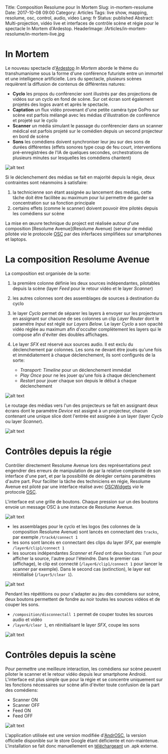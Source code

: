 Title: Composition Resolume pour In Mortem
Slug: in-mortem-resolume
Date: 2017-10-08 09:00
Category: Articles
Tags: live show, mapping, resolume, osc, control, audio, video
Lang: fr
Status: published
Abstract: Multi-projection, vidéo live et interfaces de contrôle scène et régie pour le spectacle In Mortem d'Ardestop.
HeaderImage: /Articles/in-mortem-resolume/in-mortem-live.jpg

# In Mortem

Le nouveau spectacle d'[Ardestop](https://www.facebook.com/ardestop/) *In Mortem* aborde le thème du transhumanisme sous la forme d'une conférence futuriste entre un immortel et une intelligence artificielle. Lors du spectacle, plusieurs scènes requièrent la diffusion de contenus de différentes natures:

- **Cyclo** les propos du conférencier sont illustrés par des projections de vidéos sur un cyclo en fond de scène. Sur cet écran sont également projetés des logos avant et après le spectacle.
- **Captation** un flux vidéo provenant d'une petite caméra type GoPro sur scène est parfois mélangé avec les médias d'illustration de conférence et projeté sur le cyclo
- **Scanner** un média simulant le passage du conférencier dans un scanner médical est parfois projeté sur le comédien depuis un second projecteur en bord de scène
- **Sons** les comédiens doivent synchroniser leur jeu sur des sons de durées différentes (effets sonores type coup de feu court, interventions pré-enregistrées de l'IA de quelques secondes, orchestrations de plusieurs minutes sur lesquelles les comédiens chantent)

![alt text]({attach}in-mortem-stage.jpg "Schéma de la scène")

Si le déclenchement des médias se fait en majorité depuis la régie, deux contraintes sont néanmoins à satisfaire:

1. la technicienne son étant assignée au lancement des medias, cette tâche doit être facilitée au maximum pour lui permettre de garder sa concentration sur sa fonction principale
2. certains effets (comme le scanner) doivent pouvoir être pilotés depuis les comédiens sur scène

La mise en œuvre technique du project est réalisée autour d'une composition [Resolume Avenue](Resolume Avenue) (serveur de média) pilotée *via* le protocole [OSC](https://fr.wikipedia.org/wiki/Open_Sound_Control) par des inferfaces simplifiées sur smartphones et laptops.

# La composition Resolume Avenue

La composition est organisée de la sorte:

1. la première colonne définie les deux sources indépendantes, pilotables depuis la scène (layer *Feed* pour le retour vidéo et le layer *Scanner*)
2. les autres colonnes sont des assemblages de sources à destination du cyclo
3. le layer *Cyclo* permet de séparer les layers à envoyer sur les projecteurs en assignant sur chacune de ses colonnes un clip *Layer Router* dont le paramètre *Input* est réglé sur *Layers Below*. Le layer *Cyclo* a son opacité vidéo réglée au maximum afin d'occulter complètement les layers qui le compose afin d'éviter des doubles affichages.
4. Le layer *SFX* est réservé aux sources audio. Il est exclu du déclenchement par colonnes. Les sons ne devant être joués qu'une fois et immédiatement à chaque déclenchement, ils sont configurés de la sorte:

    - *Transport: Timeline* pour un déclenchement immédiat
    - *Play Once* pour ne les jouer qu'une fois à chaque déclenchement
    - *Restart* pour jouer chaque son depuis le début à chaque déclenchement

![alt text]({attach}in-mortem-resolume.png "Composition Resolume")

Le routage des médias vers l'un des projecteurs se fait en assignant deux écrans dont le paramètre *Device* est assigné à un projecteur, chacun contenant une unique slice dont l'entrée est assignée à un layer (layer *Cyclo* ou layer *Scanner*).

![alt text]({attach}in-mortem-outputs.png "Sorties Resolume")


# Contrôles depuis la régie

Contrôler directement Resolume Avenue lors des représentations peut engendrer des erreurs de manipulation de par la relative complexité de son interface d'une part, et par la possibilité de dérégler certains paramètres d'autre part. Pour faciliter la tâche des techniciens en régie, Resolume Avenue est piloté par une interface réalisé avec [OSCWidgets](https://github.com/ETCLabs/OSCWidgets) *via* le protocole [OSC](https://fr.wikipedia.org/wiki/Open_Sound_Control).

L'interface est une grille de boutons. Chaque pression sur un des boutons envoie un message OSC à une instance de Resolume Avenue.

![alt text]({attach}in-mortem-osc-foh.png "Interface de contrôle régie")

- les assemblages pour le cyclo et les logos (les colonnes de la composition Resolume Avenue) sont lancés en connectant des `tracks`, par exemple `/track4/connect 1`
- les sons sont lancés en connectant des clips du layer *SFX*, par exemple `/layer6/clip1/connect 1`
- les sources indépendantes *Scanner* et *Feed* ont deux boutons: l'un pour afficher la source, l'autre pour l'éteindre. Dans le premier cas (affichage), le clip est connecté (`/layer6/clip1/connect 1` pour lancer le scanner par exemple). Dans le second cas (extinction), le layer est réinitialisé (`/layer5/clear 1`).

![alt text]({attach}in-mortem-resolume-osc.png "Mapping OSC de la composition Resolume")

Pendant les répétitions ou pour s'adapter au jeu des comédiens sur scène, deux boutons permettent de fondre au noir toutes les sources vidéos et de couper les sons.
- `/composition/disconnectall 1` permet de couper toutes les sources audio et vidéo
- `/layer6/clear 1`, en réinitialisant le layer *SFX*, coupe les sons

![alt text]({attach}in-mortem-oscwidgets.png "Configuration d'OSCWidgets")

# Contrôles depuis la scène

Pour permettre une meilleure interaction, les comédiens sur scène peuvent piloter le scanner et le retour vidéo depuis leur smartphone Android. L'interface est plus simple que pour la régie et se concentre uniquement sur les fonctions nécessaires sur scène afin d'éviter toute confusion de la part des comédiens:

- Scanner ON
- Scanner OFF
- Feed ON
- Feed OFF

![alt text]({attach}in-mortem-osc-stage.jpg "Interface de contrôle depuis la scène")

L'application utilisée est une version modifiée d'[AndrOSC](https://github.com/charlesfleche/AndrOSC), la version officielle disponible sur le store Google étant déficiente et non-maintenue. L'installation se fait donc manuellement en [téléchargeant](https://github.com/charlesfleche/AndrOSC/releases/tag/v0.9.2-inmortem) un .apk externe.
